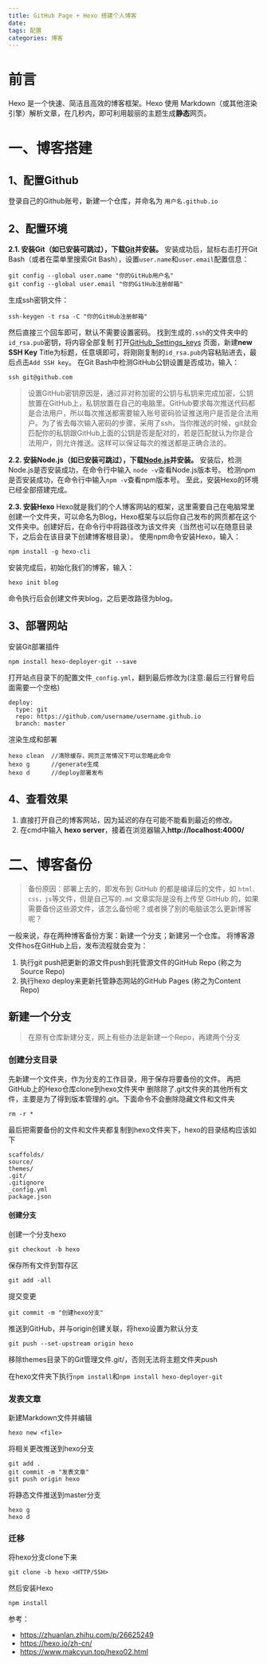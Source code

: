 ```yaml
---
title: GitHub Page + Hexo 搭建个人博客
date: 
tags: 配置
categories: 博客
---
```

# 前言
Hexo 是一个快速、简洁且高效的博客框架。Hexo 使用 Markdown（或其他渲染引擎）解析文章，在几秒内，即可利用靓丽的主题生成**静态**网页。
# 一、博客搭建
## 1、配置Github
登录自己的Github账号，新建一个仓库，并命名为 `用户名.github.io`
## 2、配置环境
**2.1. 安装Git（如已安装可跳过），下载[Git](https://git-scm.com/download/win)并安装。**
安装成功后，鼠标右击打开Git Bash（或者在菜单里搜索Git Bash），设置`user.name`和`user.email`配置信息：
```
git config --global user.name "你的GitHub用户名"
git config --global user.email "你的GitHub注册邮箱"
```
生成ssh密钥文件：
```
ssh-keygen -t rsa -C "你的GitHub注册邮箱"
```
然后直接三个回车即可，默认不需要设置密码。
找到生成的`.ssh`的文件夹中的`id_rsa.pub`密钥，将内容全部复制
打开[GitHub_Settings_keys](https://github.com/settings/keys) 页面，新建**new SSH Key**
Title为标题，任意填即可，将刚刚复制的`id_rsa.pub`内容粘贴进去，最后点击`Add SSH key`。
在Git Bash中检测GitHub公钥设置是否成功，输入：
```
ssh git@github.com
```
>设置GitHub密钥原因是，通过非对称加密的公钥与私钥来完成加密，公钥放置在GitHub上，私钥放置在自己的电脑里。GitHub要求每次推送代码都是合法用户，所以每次推送都需要输入账号密码验证推送用户是否是合法用户。为了省去每次输入密码的步骤，采用了ssh，当你推送的时候，git就会匹配你的私钥跟GitHub上面的公钥是否是配对的，若是匹配就认为你是合法用户，则允许推送。这样可以保证每次的推送都是正确合法的。

**2.2. 安装Node.js（如已安装可跳过），下载[Node.js](https://nodejs.org/en/download/)并安装。**
安装后，检测Node.js是否安装成功，在命令行中输入 `node -v`查看Node.js版本号。
检测npm是否安装成功，在命令行中输入`npm -v`查看npm版本号。
至此，安装Hexo的环境已经全部搭建完成。

**2.3. 安装Hexo**
Hexo就是我们的个人博客网站的框架，这里需要自己在电脑常里创建一个文件夹，可以命名为Blog，Hexo框架与以后你自己发布的网页都在这个文件夹中。创建好后，在命令行中将路径改为该文件夹（当然也可以在随意目录下，之后会在该目录下创建博客根目录）。
使用npm命令安装Hexo，输入：
```
npm install -g hexo-cli 
```
安装完成后，初始化我们的博客，输入：
```
hexo init blog
```
命令执行后会创建文件夹blog，之后更改路径为blog。
## 3、部署网站
安装Git部署插件
```
npm install hexo-deployer-git --save
```
打开站点目录下的配置文件`_config.yml`，翻到最后修改为(注意:最后三行冒号后面需要一个空格)
```
deploy:
  type: git
  repo: https://github.com/username/username.github.io
  branch: master
```
渲染生成和部署
```
hexo clean  //清除缓存，网页正常情况下可以忽略此命令
hexo g      //generate生成
hexo d      //deploy部署发布
```
## 4、查看效果
1. 直接打开自己的博客网站，因为延迟的存在可能不能看到最近的修改。
2. 在cmd中输入 **hexo server**，接着在浏览器输入**http://localhost:4000/**

# 二、博客备份
>备份原因：部署上去的，即发布到 GitHub 的都是编译后的文件，如 `html、css，js`等文件，但是自己写的`.md` 文章实际是没有上传至 GitHub 的，如果需要备份这些源文件，该怎么备份呢？或者换了别的电脑该怎么更新博客呢？

一般来说，存在两种博客备份方案：新建一个分支；新建另一个仓库。
将博客源文件hos在GitHub上后，发布流程就会变为：
1. 执行git push把更新的源文件push到托管源文件的GitHub Repo (称之为Source Repo)
2. 执行hexo deploy来更新托管静态网站的GitHub Pages (称之为Content Repo)
   
## 新建一个分支
>
>在原有仓库新建分支，网上有些办法是新建一个Repo，再建两个分支
### 创建分支目录
先新建一个文件夹，作为分支的工作目录，用于保存将要备份的文件。
再把GitHub上的Hexo仓库clone到hexo文件夹中
删除除了.git文件夹的其他所有文件，主要是为了得到版本管理的.git。下面命令不会删除隐藏文件和文件夹
~~~
rm -r *
~~~
最后把需要备份的文件和文件夹都复制到hexo文件夹下，hexo的目录结构应该如下
~~~
scaffolds/
source/
themes/
.git/
.gitignore
_config.yml
package.json
~~~

#### 创建分支
创建一个分支hexo
~~~
git checkout -b hexo
~~~
保存所有文件到暂存区
~~~
git add -all
~~~
提交变更
~~~
git commit -m "创建hexo分支"
~~~
推送到GitHub，并与origin创建关联，将hexo设置为默认分支
~~~
git push --set-upstream origin hexo
~~~
移除themes目录下的Git管理文件.git/，否则无法将主题文件夹push

在hexo文件夹下执行`npm install`和`npm install hexo-deployer-git`

### 发表文章
新建Markdown文件并编辑
~~~
hexo new <file>
~~~
将相关更改推送到hexo分支
~~~
git add .
git commit -m "发表文章"
git push origin hexo
~~~
将静态文件推送到master分支
~~~
hexo g
hexo d
~~~

### 迁移
将hexo分支clone下来
~~~
git clone -b hexo <HTTP/SSH>
~~~
然后安装Hexo
~~~
npm install
~~~

参考：
- https://zhuanlan.zhihu.com/p/26625249
- https://hexo.io/zh-cn/
- https://www.makcyun.top/hexo02.html
